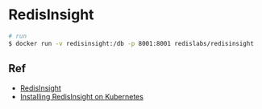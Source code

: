 # RedisInsight

```bash
# run
$ docker run -v redisinsight:/db -p 8001:8001 redislabs/redisinsight
```

## Ref

- [RedisInsight](https://docs.redislabs.com/latest/ri/)
- [Installing RedisInsight on Kubernetes
](https://docs.redislabs.com/latest/ri/installing/install-k8s/)
